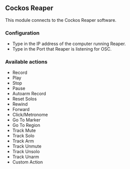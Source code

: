 ## Cockos Reaper
This module connects to the Cockos Reaper software.

### Configuration
* Type in the IP address of the computer running Reaper.
* Type in the Port that Reaper is listening for OSC.

### Available actions
* Record
* Play
* Stop
* Pause
* Autoarm Record
* Reset Solos
* Rewind
* Forward
* Click/Metronome
* Go To Marker
* Go To Region
* Track Mute
* Track Solo
* Track Arm
* Track Unmute
* Track Unsolo
* Track Unarm
* Custom Action